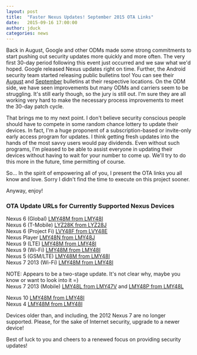 ```yaml
---
layout: post
title:  "Faster Nexus Updates! September 2015 OTA Links"
date:   2015-09-16 17:00:00
author: jduck
categories: news
---
```


Back in August, Google and other ODMs made some strong commitments to start pushing out security updates more quickly and more often. The very first 30-day period following this event just occurred and we saw what we'd hoped. Google released Nexus updates right on time. Further, the Android security team started releasing public bulletins too! You can see their [August](https://groups.google.com/forum/#!topic/android-security-updates/Ugvu3fi6RQM) and [September](https://groups.google.com/forum/#!topic/android-security-updates/1M7qbSvACjo) bulletins at their respective locations. On the ODM side, we have seen improvements but many ODMs and carriers seem to be struggling. It's still early though, so the jury is still out. I'm sure they are all working very hard to make the necessary process improvements to meet the 30-day patch cycle.

That brings me to my next point. I don't believe security conscious people should have to compete in some random chance lottery to update their devices. In fact, I'm a huge proponent of a subscription-based or invite-only early access program for updates. I think getting fresh updates into the hands of the most savvy users would pay dividends. Even without such programs, I'm pleased to be able to assist everyone in updating their devices without having to wait for your number to come up. We'll try to do this more in the future, time permitting of course.

So... In the spirit of empowering all of you, I present the OTA links you all know and love. Sorry I didn't find the time to execute on this project sooner.

Anyway, enjoy!

### OTA Update URLs for Currently Supported Nexus Devices

Nexus 6 (Global) [LMY48M from LMY48I](https://android.googleapis.com/packages/ota/google_shamu_shamu/4458964f84d2e44ecd2c1c31c301d47eec4b080e.signed-shamu-LMY48M-from-LMY48I.4458964f.zip)<br />
Nexus 6 (T-Mobile) [LYZ28K from LYZ28J](https://android.googleapis.com/packages/ota/google_shamu_shamu/2888e222d3aaa1f60dea879699188fdd612e51c2.signed-shamu-LYZ28K-from-LYZ28J.2888e222.zip)<br />
Nexus 6 (Project Fi) [LVY48F from LVY48E](https://android.googleapis.com/packages/ota/google_shamu_shamu/2bef78c4a5ec8dbaa3df9d94e78af8622cd2a394.signed-shamu-LVY48F-from-LVY48E.2bef78c4.zip)<br />
Nexus Player [LMY48N from LMY48J](https://android.googleapis.com/packages/ota/google_fugu_fugu/83823a857d5fe340d0f32c3e4822e89c23365102.signed-fugu-LMY48N-from-LMY48J.83823a85.zip)<br />
Nexus 9 (LTE)  [LMY48M from LMY48I](https://android.googleapis.com/packages/ota/google_flounderlte_volantisg/fd894caaba908542f3c60f677b1903852575da34.signed-volantisg-LMY48M-from-LMY48I.fd894caa.zip)<br />
Nexus 9 (Wi-Fi) [LMY48M from LMY48I](https://android.googleapis.com/packages/ota/google_flounder_volantis/a8f87fa059f17f2fd4cd773921e888366b1dfa0e.signed-volantis-LMY48M-from-LMY48I.a8f87fa0.zip)<br />
Nexus 5 (GSM/LTE) [LMY48M from LMY48I](https://android.googleapis.com/packages/ota/google_hammerhead/79fa6114014596ec7891b0a1bae233f0e7a288f7.signed-hammerhead-LMY48M-from-LMY48I.79fa6114.zip)<br />
Nexus 7 2013 (Wi-Fi) [LMY48M from LMY48I](https://android.googleapis.com/packages/ota/google_razor/15f5c6d8a15e3e7f4c65ad1595ac406d8d3c23cf.signed-razor-LMY48M-from-LMY48I.15f5c6d8.zip)<br />

NOTE: Appears to be a two-stage update. It's not clear why, maybe you know or want to look into it =)<br />
Nexus 7 2013 (Mobile) [LMY48L from LMY47V](https://android.googleapis.com/packages/ota/google_razorg/0681bd17c9f036ec22caf223441b065165a0cdb3.signed-razorg-LMY48L-from-LMY47V.0681bd17.zip) and [LMY48P from LMY48L](https://android.googleapis.com/packages/ota/google_razorg/1b2ee5fc2f576782f3ba9f2de5ca9aeac6cf5006.signed-razorg-LMY48P-from-LMY48L.1b2ee5fc.zip)<br />

Nexus 10 [LMY48M from LMY48I](https://android.googleapis.com/packages/ota/google_mantaray/dfbae27e253019565ecf181a4b69e08d9ebcbb31.signed-mantaray-LMY48M-from-LMY48I.dfbae27e.zip)<br />
Nexus 4 [LMY48M from LMY48I](https://android.googleapis.com/packages/ota/google_mako/b84572d4664d1b06754b4313565cfcf1919094f6.signed-occam-LMY48M-from-LMY48I.b84572d4.zip)<br />

Devices older than, and including, the 2012 Nexus 7 are no longer supported. Please, for the sake of Internet security, upgrade to a newer device!

Best of luck to you and cheers to a renewed focus on providing security updates!
